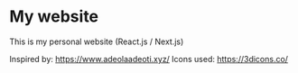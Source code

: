 # My website

This is my personal website (React.js / Next.js)

Inspired by: https://www.adeolaadeoti.xyz/
Icons used: https://3dicons.co/
